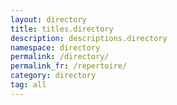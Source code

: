 ```yaml
---
layout: directory
title: titles.directory
description: descriptions.directory
namespace: directory
permalink: /directory/
permalink_fr: /repertoire/
category: directory
tag: all
---
```


